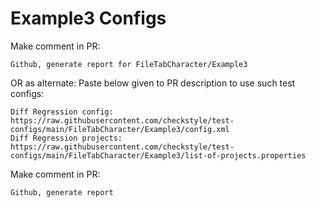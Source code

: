 # Example3 Configs
Make comment in PR:
```
Github, generate report for FileTabCharacter/Example3
```
OR as alternate:
Paste below given to PR description to use such test configs:
```
Diff Regression config: https://raw.githubusercontent.com/checkstyle/test-configs/main/FileTabCharacter/Example3/config.xml
Diff Regression projects: https://raw.githubusercontent.com/checkstyle/test-configs/main/FileTabCharacter/Example3/list-of-projects.properties
```
Make comment in PR:
```
Github, generate report
```
